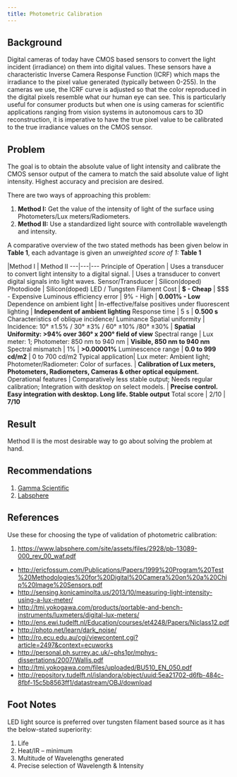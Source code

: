 ```yaml
---
title: Photometric Calibration
---
```


## Background
Digital cameras of today have CMOS based sensors to convert the light incident (irradiance) on them into digital values. These sensors have a characteristic Inverse Camera Response Function (ICRF) which maps the irradiance to the pixel value generated (typically between 0-255). In the cameras we use, the ICRF curve is adjusted so that the color reproduced in the digital pixels resemble what our human eye can see. This is particularly useful for consumer products but when one is using cameras for scientific applications ranging from vision systems in autonomous cars to 3D reconstruction, it is imperative to have the true pixel value to be calibrated to the true irradiance values on the CMOS sensor.

## Problem
The goal is to obtain the absolute value of light intensity and calibrate the CMOS sensor output of the camera to match the said absolute value of light intensity. Highest accuracy and precision are desired.

There are two ways of approaching this problem:
1. **Method I:** Get the value of the intensity of light of the surface using Photometers/Lux meters/Radiometers.
2. **Method II:** Use a standardized light source with controllable wavelength and intensity.

A comparative overview of the two stated methods has been given below in **Table 1**, each advantage is given an *unweighted score of 1:*
**Table 1**

 |Method I |	Method II
---|---|---
Principle of Operation |	Uses a transducer to convert light intensity to a digital signal. |	Uses a transducer to convert digital signals into light waves.
Sensor/Transducer |	Silicon(doped) Photodiode |	Silicon(doped) LED / Tungsten Filament
Cost |	**$ - Cheap** | 	$$$ - Expensive
Luminous efficiency error | 	9% - High | 	**0.001% - Low**
Dependence on ambient light |	In-effective/false positives under fluorescent lighting | 	**Independent of ambient lighting**
Response time | 	5 s | 	**0.500 s**
Characteristics of oblique incidence/ Luminance Spatial uniformity | 	Incidence: 10° ±1.5% / 30° ±3% / 60° ±10% /80° ±30% | 	**Spatial Uniformity: >94% over 360° x 200° field of view**
Spectral range | Lux meter: 1; Photometer: 850 nm to 940 nm | **Visible, 850 nm to 940 nm**
Spectral mismatch |	1% | **>0.00001%**
Luminescence range |	**0.0 to 999 cd/m2** | 	0 to 700 cd/m2
Typical application| Lux meter: Ambient light; Photometer/Radiometer: Color of surfaces. | **Calibration of Lux meters, Photometers, Radiometers, Cameras & other optical equipment.**
Operational features | Comparatively less stable output; Needs regular calibration; Integration with desktop on select models. | **Precise control. Easy integration with desktop. Long life. Stable output**
Total score | 2/10 | 	**7/10**


## Result
Method II is the most desirable way to go about solving the problem at hand.

## Recommendations
1. [Gamma Scientific](http://www.gamma-sci.com/products/light_sources/)
2. [Labsphere](https://www.labsphere.com/labsphere-products-solutions/imager-sensor-calibration/)


## References
Use these for choosing the type of validation of photometric calibration:

1. https://www.labsphere.com/site/assets/files/2928/pb-13089-000_rev_00_waf.pdf
- http://ericfossum.com/Publications/Papers/1999%20Program%20Test%20Methodologies%20for%20Digital%20Camera%20on%20a%20Chip%20Image%20Sensors.pdf
- http://sensing.konicaminolta.us/2013/10/measuring-light-intensity-using-a-lux-meter/
- http://tmi.yokogawa.com/products/portable-and-bench-instruments/luxmeters/digital-lux-meters/
- http://ens.ewi.tudelft.nl/Education/courses/et4248/Papers/Niclass12.pdf
- http://photo.net/learn/dark_noise/
- http://ro.ecu.edu.au/cgi/viewcontent.cgi?article=2497&context=ecuworks
- http://personal.ph.surrey.ac.uk/~phs1pr/mphys-dissertations/2007/Wallis.pdf
- http://tmi.yokogawa.com/files/uploaded/BU510_EN_050.pdf
- http://repository.tudelft.nl/islandora/object/uuid:5ea21702-d6fb-484c-8fbf-15c5b8563ff1/datastream/OBJ/download

## Foot Notes
LED light source is preferred over tungsten filament based source as it has the below-stated superiority:
1. Life
2. Heat/IR – minimum
3. Multitude of Wavelengths generated
4. Precise selection of Wavelength & Intensity
